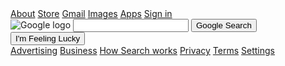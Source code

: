 <!DOCTYPE html> 
<html> 
  <body> 
   <div> 
     <a id="about" href="https://about.google/?fg=1&utm_source=google-US&utm_medium=referral&utm_campaign=hp-header">About</a> 
     <a id="store" href="https://store.google.com/US/?utm_source=hp_header&utm_medium=google_ooo&utm_campaign=GS100042&hl=en-US">Store</a> 
     <a id="gmail" href="https://www.google.com/gmail/about/">Gmail</a>
     <a id="images" href="https://www.google.com/imghp?hl=en&tab=wi&ogbl">Images</a>
     <a id="apps" href="">Apps</a> 
     <a id="sign.in" href="https://accounts.google.com/signin/v2/identifier?hl=en&passive=true&continue=https%3A%2F%2Fwww.google.com%2F&ec=GAZAAQ&flowName=GlifWebSignIn&flowEntry=ServiceLogin">Sign in</a> 
    </div> 
   <div> 
    <img src="https://www.google.com/images/branding/googlelogo/1x/googlelogo_color_272x92dp.png" alt="Google logo"
       <form>   
    <input type="text"> 
         <button id="google.search" type="submit">Google Search</button> 
    <button id="lucky.search" type="submit">I'm Feeling Lucky</button> 
    </form> 
    </div> 
  </body> 
  <footer> 
    <div> 
      <a id="advertising" href="https://ads.google.com/intl/en_us/home/?subid=ww-ww-et-g-awa-a-g_hpafoot1_1!o2&utm_source=google.com&utm_medium=referral&utm_campaign=google_hpafooter&fg=1#!/">Advertising</a> 
     <a id="business" href="https://ads.google.com/intl/en_us/home/?subid=ww-ww-et-g-awa-a-g_hpafoot1_1!o2&utm_source=google.com&utm_medium=referral&utm_campaign=google_hpafooter&fg=1#!/">Business</a> 
     <a id="how.search.works" href="https://www.google.com/search/howsearchworks/?fg=1">How Search works</a>
     <a id="privacy" href="https://policies.google.com/privacy?hl=en&fg=1">Privacy</a>
     <a id="terms" href="https://policies.google.com/terms?hl=en&fg=1">Terms</a> 
     <a id="settings" href="">Settings</a> 
    </div> 
</footer> 
</html> 
